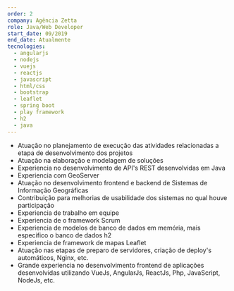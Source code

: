 ```yaml
---
order: 2
company: Agência Zetta
role: Java/Web Developer
start_date: 09/2019
end_date: Atualmente
tecnologies:
  - angularjs
  - nodejs
  - vuejs
  - reactjs
  - javascript
  - html/css
  - bootstrap
  - leaflet
  - spring boot
  - play framework
  - h2
  - java
---
```

- Atuação no planejamento de execução das atividades relacionadas a etapa de desenvolvimento dos projetos
- Atuação na elaboração e modelagem de soluções
- Experiencia no desenvolvimento de API's REST desenvolvidas em Java
- Experiencia com GeoServer
- Atuação no desenvolvimento frontend e backend de Sistemas de Informação Geográficas
- Contribuição para melhorias de usabilidade dos sistemas no qual houve participação
- Experiencia de trabalho em equipe
- Experiencia de o framework Scrum
- Experiencia de modelos de banco de dados em memória, mais especifico o banco de dados h2
- Experiencia de framework de mapas Leaflet
- Atuação nas etapas de preparo de servidores, criação de deploy's automáticos, Nginx, etc.
- Grande experiencia no desenvolvimento frontend de aplicações desenvolvidas utilizando VueJs, AngularJs, ReactJs, Php, JavaScript, NodeJs, etc.